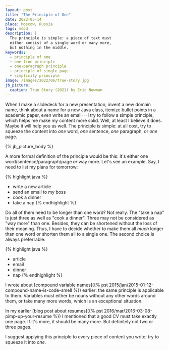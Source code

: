 ```yaml
---
layout: post
title: "The Principle of One"
date: 2022-05-14
place: Moscow, Russia
tags: mood
description: |
  The principle is simple: a piece of text must
  either consist of a single word or many more,
  but nothing in the middle.
keywords:
  - principle of one
  - one-line principle
  - one-paragraph principle
  - principle of single page
  - simplicity principle
image: /images/2022/06/true-story.jpg
jb_picture:
  caption: True Story (2021) by Eric Newman
---
```


When I make a slidedeck for a new presentation, invent a new domain name, think about
a name for a new Java class, itemize bullet points in a academic paper, even
write an email---I try to follow a simple principle, which helps me make
my content more solid. Well, at least I believe it does. Maybe it will help you as well.
The principle is simple: at all cost, try to squeeze the content into
_one_ word, _one_ sentence, _one_ paragraph, or _one_ page.

<!--more-->

{% jb_picture_body %}

A more formal definition of the principle would be this:
it's either one word/sentence/paragraph/page _or_ way more.
Let's see an example. Say, I need to list my plans for tomorrow:

{% highlight java %}
- write a new article
- send an email to my boss
- cook a dinner
- take a nap
{% endhighlight %}

Do all of them need to be longer than one word? Not really. The "take a nap"
is just three as well as "cook a dinner". Three may not be considered
as "way more" than one. Besides, they can be shortened without the
loss of their meaning. Thus, I have to decide whether to make them all _much_
longer than one word or shorten them all to a single one.
The second choice is always preferrable:

{% highlight java %}
- article
- email
- dinner
- nap
{% endhighlight %}

I wrote about [compound variable names]({% pst 2015/jan/2015-01-12-compound-name-is-code-smell %})
earlier: the same principle is applicable
to them. Variables must either be nouns without any other words around them,
or take many more words, which is an exceptional situation.

In my earlier [blog post about resumes]({% pst 2016/mar/2016-03-08-pimp-up-your-resume %})
I mentioned that a good CV must take exactly one page.
If it's more, it should be many more. But definitely not two
or three pages.

I suggest applying this principle to every piece of content
you write: try to squeeze it into _one_.

